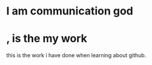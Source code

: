 # I am communication god <h1>, is the my work










this is the work i have done when learning about github.
